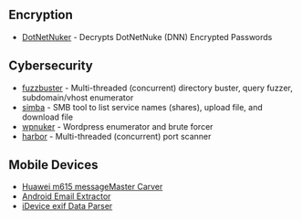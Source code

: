 ## Encryption  
+ [DotNetNuker](https://github.com/ultros/dotnetnuker) - Decrypts DotNetNuke (DNN) Encrypted Passwords

## Cybersecurity
+ [fuzzbuster](https://github.com/ultros/fuzzbuster) - Multi-threaded (concurrent) directory buster, query fuzzer, subdomain/vhost enumerator
+ [simba](https://github.com/ultros/simba) - SMB tool to list service names (shares), upload file, and download file
+ [wpnuker](https://github.com/ultros/wpnuker) - Wordpress enumerator and brute forcer 
+ [harbor](https://github.com/ultros/harbor) - Multi-threaded (concurrent) port scanner

## Mobile Devices
+ [Huawei m615 messageMaster Carver](https://github.com/ultros/Huawei-m615-messageMaster-Carver)
+ [Android Email Extractor](https://github.com/ultros/extract-android-gmail)
+ [iDevice exif Data Parser](https://github.com/ultros/iDevice-EXIF-Data-Parser)
